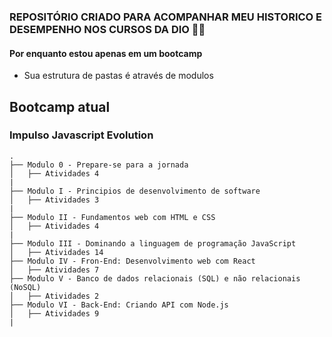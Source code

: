 ### REPOSITÓRIO CRIADO PARA ACOMPANHAR MEU HISTORICO E DESEMPENHO NOS CURSOS DA DIO 👨‍🎓

#### Por enquanto estou apenas em um bootcamp
  - Sua estrutura de pastas é através de modulos
## Bootcamp atual
  ### Impulso Javascript Evolution
```
.
├── Modulo 0 - Prepare-se para a jornada
│   ├── Atividades 4
|
├── Modulo I - Principios de desenvolvimento de software
│   ├── Atividades 3
|
├── Modulo II - Fundamentos web com HTML e CSS
│   ├── Atividades 4
|
├── Modulo III - Dominando a linguagem de programação JavaScript
│   ├── Atividades 14
├── Modulo IV - Fron-End: Desenvolvimento web com React
│   ├── Atividades 7
├── Modulo V - Banco de dados relacionais (SQL) e não relacionais (NoSQL)
│   ├── Atividades 2
├── Modulo VI - Back-End: Criando API com Node.js
│   ├── Atividades 9
|
```
